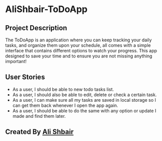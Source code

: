 # AliShbair-ToDoApp
## Project Description

The ToDoApp is an application where you can keep tracking your daily tasks, and organize them upon your schedule, all comes with a simple interface that contains different options to watch your progress. This app designed to save your time and to ensure you are not missing anything important!

## User Stories
- As a user, I should be able to  new todo tasks list.
- As a user, I should also be able to edit, delete or check a certain task.
- As a user, I can make sure all my tasks are saved in local storage so I can get them back whenever I open the app again.
- As a user, I should be able to do the same with any option or update I made and find them later.


## Created By [Ali Shbair](https://github.com/ShbairAli)

